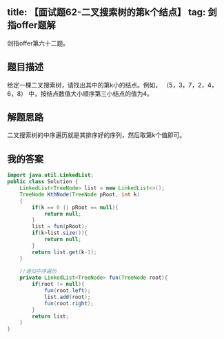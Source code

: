 title: 【面试题62-二叉搜索树的第k个结点】
tag: 剑指offer题解
---
剑指offer第六十二题。
<!-- more -->

## 题目描述

给定一棵二叉搜索树，请找出其中的第k小的结点。例如， （5，3，7，2，4，6，8）    中，按结点数值大小顺序第三小结点的值为4。


## 解题思路

二叉搜索树的中序遍历就是其排序好的序列，然后取第k个值即可。

## 我的答案


```java
import java.util.LinkedList;
public class Solution {
    LinkedList<TreeNode> list = new LinkedList<>();
    TreeNode KthNode(TreeNode pRoot, int k)
    {
        if(k == 0 || pRoot == null){
            return null;
        }
        list = fun(pRoot);
        if(k>list.size()){
            return null;
        }
        return list.get(k-1);
    }
    
    //递归中序遍历
    private LinkedList<TreeNode> fun(TreeNode root){
        if(root != null){
            fun(root.left);
            list.add(root);
            fun(root.right);
        }
        return list;
    }
}
```